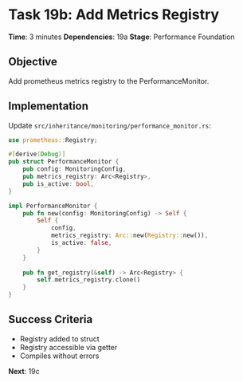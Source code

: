 # Task 19b: Add Metrics Registry
**Time**: 3 minutes
**Dependencies**: 19a
**Stage**: Performance Foundation

## Objective
Add prometheus metrics registry to the PerformanceMonitor.

## Implementation
Update `src/inheritance/monitoring/performance_monitor.rs`:
```rust
use prometheus::Registry;

#[derive(Debug)]
pub struct PerformanceMonitor {
    pub config: MonitoringConfig,
    pub metrics_registry: Arc<Registry>,
    pub is_active: bool,
}

impl PerformanceMonitor {
    pub fn new(config: MonitoringConfig) -> Self {
        Self {
            config,
            metrics_registry: Arc::new(Registry::new()),
            is_active: false,
        }
    }
    
    pub fn get_registry(&self) -> Arc<Registry> {
        self.metrics_registry.clone()
    }
}
```

## Success Criteria
- Registry added to struct
- Registry accessible via getter
- Compiles without errors

**Next**: 19c